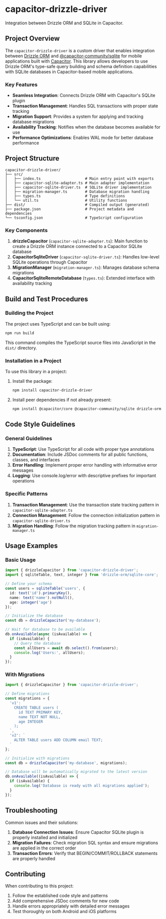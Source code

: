 # capacitor-drizzle-driver

Integration between Drizzle ORM and SQLite in Capacitor.

## Project Overview

The `capacitor-drizzle-driver` is a custom driver that enables integration between [Drizzle ORM](https://orm.drizzle.team/) and [@capacitor-community/sqlite](https://github.com/capacitor-community/sqlite) for mobile applications built with [Capacitor](https://capacitorjs.com/). This library allows developers to use Drizzle ORM's type-safe query building and schema definition capabilities with SQLite databases in Capacitor-based mobile applications.

### Key Features

- **Seamless Integration**: Connects Drizzle ORM with Capacitor's SQLite plugin
- **Transaction Management**: Handles SQL transactions with proper state tracking
- **Migration Support**: Provides a system for applying and tracking database migrations
- **Availability Tracking**: Notifies when the database becomes available for use
- **Performance Optimizations**: Enables WAL mode for better database performance

## Project Structure

```
capacitor-drizzle-driver/
├── src/
│   ├── index.ts                    # Main entry point with exports
│   ├── capacitor-sqlite-adapter.ts # Main adapter implementation
│   ├── capacitor-sqlite-driver.ts  # SQLite driver implementation
│   ├── migration-manager.ts        # Database migration handling
│   ├── types.ts                    # Type definitions
│   └── util.ts                     # Utility functions
├── dist/                           # Compiled output (generated)
├── package.json                    # Project metadata and dependencies
└── tsconfig.json                   # TypeScript configuration
```

### Key Components

1. **drizzleCapacitor** (`capacitor-sqlite-adapter.ts`): Main function to create a Drizzle ORM instance connected to a Capacitor SQLite database
2. **CapacitorSqliteDriver** (`capacitor-sqlite-driver.ts`): Handles low-level SQLite operations through Capacitor
3. **MigrationManager** (`migration-manager.ts`): Manages database schema migrations
4. **CapacitorSqliteRemoteDatabase** (`types.ts`): Extended interface with availability tracking

## Build and Test Procedures

### Building the Project

The project uses TypeScript and can be built using:

```bash
npm run build
```

This command compiles the TypeScript source files into JavaScript in the `dist/` directory.

### Installation in a Project

To use this library in a project:

1. Install the package:
   ```bash
   npm install capacitor-drizzle-driver
   ```

2. Install peer dependencies if not already present:
   ```bash
   npm install @capacitor/core @capacitor-community/sqlite drizzle-orm
   ```

## Code Style Guidelines

### General Guidelines

1. **TypeScript**: Use TypeScript for all code with proper type annotations
2. **Documentation**: Include JSDoc comments for all public functions, classes, and interfaces
3. **Error Handling**: Implement proper error handling with informative error messages
4. **Logging**: Use console.log/error with descriptive prefixes for important operations

### Specific Patterns

1. **Transaction Management**: Use the transaction state tracking pattern in `capacitor-sqlite-adapter.ts`
2. **Connection Management**: Follow the connection initialization pattern in `capacitor-sqlite-driver.ts`
3. **Migration Handling**: Follow the migration tracking pattern in `migration-manager.ts`

## Usage Examples

### Basic Usage

```typescript
import { drizzleCapacitor } from 'capacitor-drizzle-driver';
import { sqliteTable, text, integer } from 'drizzle-orm/sqlite-core';

// Define your schema
const users = sqliteTable('users', {
  id: text('id').primaryKey(),
  name: text('name').notNull(),
  age: integer('age')
});

// Initialize the database
const db = drizzleCapacitor('my-database');

// Wait for database to be available
db.onAvailable(async (isAvailable) => {
  if (isAvailable) {
    // Query the database
    const allUsers = await db.select().from(users);
    console.log('Users:', allUsers);
  }
});
```

### With Migrations

```typescript
import { drizzleCapacitor } from 'capacitor-drizzle-driver';

// Define migrations
const migrations = {
  'v1': `
    CREATE TABLE users (
      id TEXT PRIMARY KEY,
      name TEXT NOT NULL,
      age INTEGER
    );
  `,
  'v2': `
    ALTER TABLE users ADD COLUMN email TEXT;
  `
};

// Initialize with migrations
const db = drizzleCapacitor('my-database', migrations);

// Database will be automatically migrated to the latest version
db.onAvailable((isAvailable) => {
  if (isAvailable) {
    console.log('Database is ready with all migrations applied');
  }
});
```

## Troubleshooting

Common issues and their solutions:

1. **Database Connection Issues**: Ensure Capacitor SQLite plugin is properly installed and initialized
2. **Migration Failures**: Check migration SQL syntax and ensure migrations are applied in the correct order
3. **Transaction Errors**: Verify that BEGIN/COMMIT/ROLLBACK statements are properly handled

## Contributing

When contributing to this project:

1. Follow the established code style and patterns
2. Add comprehensive JSDoc comments for new code
3. Handle errors appropriately with detailed error messages
4. Test thoroughly on both Android and iOS platforms